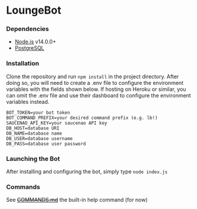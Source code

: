 # LoungeBot
### Dependencies
- [Node.js](https://nodejs.org/) v14.0.0+
- [PostgreSQL](https://www.postgresql.org/)

### Installation
Clone the repository and run `npm install` in the project directory. After doing so, you will need to create a .env file to configure the environment variables with the fields shown below.
If hosting on Heroku or similar, you can omit the .env file and use their dashboard to configure the environment variables instead.
```
BOT_TOKEN=your bot token
BOT_COMMAND_PREFIX=your desired command prefix (e.g. lb!)
SAUCENAO_API_KEY=your saucenao API key
DB_HOST=database URI
DB_NAME=database name
DB_USER=database username
DB_PASS=database user password
```
### Launching the Bot
After installing and configuring the bot, simply type `node index.js`
### Commands
See ~~[COMMANDS.md](COMMANDS.md)~~ the built-in help command (for now)
